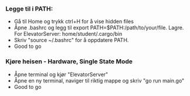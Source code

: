 ### Legge til i PATH:
- Gå til Home og trykk ctrl+H for å vise hidden files
- Åpne .bashrc og legg til export PATH=$PATH:/path/to/your/file. Lagre.	For ElevatorServer: home/student/.cargo/bin
- Skriv "source ~/.bashrc" for å oppdatere PATH. 
- Good to go


### Kjøre heisen - Hardware, Single State Mode
- Åpne terminal og kjør "ElevatorServer"
- Åpne en ny terminal, naviger til riktig mappe og skriv "go run main.go"
- Good to go
